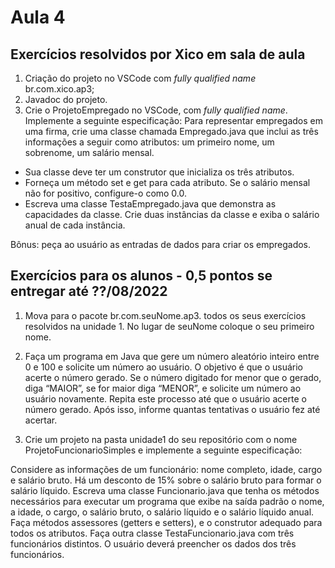 # Aula 4

## Exercícios resolvidos por Xico em sala de aula
1. Criação do projeto no VSCode com *fully qualified name* br.com.xico.ap3;
2. Javadoc do projeto.
3. Crie o ProjetoEmpregado no VSCode, com *fully qualified name*. Implemente a seguinte especificação:
Para representar empregados em uma firma, crie uma classe chamada Empregado.java que inclui as três informações a seguir como atributos: um primeiro nome, um sobrenome, um salário mensal.
- Sua classe deve ter um construtor que inicializa os três atributos.
- Forneça um método set e get para cada atributo. Se o salário mensal não for positivo, configure-o como 0.0.
- Escreva uma classe TestaEmpregado.java que demonstra as capacidades da classe. Crie duas instâncias da classe e exiba o salário anual de cada instância.

Bônus: peça ao usuário as entradas de dados para criar os empregados.

## Exercícios para os alunos - 0,5 pontos se entregar até ??/08/2022
1. Mova para o pacote br.com.seuNome.ap3. todos os seus exercícios resolvidos na unidade 1. No lugar de seuNome coloque o seu primeiro nome.

2. Faça um programa em Java que gere um número aleatório inteiro entre 0 e 100 e solicite um número ao usuário.
O objetivo é que o usuário acerte o número gerado. Se o número digitado for menor que o gerado, diga “MAIOR”, se for maior diga “MENOR”, e solicite um número ao usuário novamente.
Repita este processo até que o usuário acerte o número gerado.
Após isso, informe quantas tentativas o usuário fez até acertar.

3. Crie um projeto na pasta unidade1 do seu repositório com o nome ProjetoFuncionarioSimples e implemente a seguinte especificação:

Considere as informações de um funcionário: nome completo, idade, cargo e salário bruto.
Há um desconto de 15% sobre o salário bruto para formar o salário líquido.
Escreva uma classe Funcionario.java que tenha os métodos necessários para executar um programa que exibe na saída padrão o nome, a idade, o cargo, o salário bruto, o salário líquido e o salário líquido anual.
Faça métodos assessores (getters e setters), e o construtor adequado para todos os atributos.
Faça outra classe TestaFuncionario.java com três funcionários distintos. O usuário deverá preencher os dados dos três funcionários.